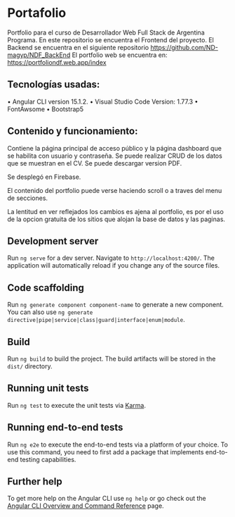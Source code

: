 # Portafolio

Portfolio para el curso de Desarrollador Web Full Stack de Argentina Programa. 
En este repositorio se encuentra el Frontend del proyecto. 
El Backend se encuentra en el siguiente repositorio https://github.com/ND-magyp/NDF_BackEnd 
El portfolio web se encuentra en: https://portfoliondf.web.app/index


## Tecnologías usadas:
•	Angular CLI version 15.1.2.
•	Visual Studio Code Version: 1.77.3 
•	FontAwsome
•	Bootstrap5


## Contenido y funcionamiento:

Contiene la página  principal de acceso público  y la página dashboard que se habilita con usuario y contraseña.
Se puede realizar CRUD de los datos que se muestran en el CV. Se puede descargar version PDF.

Se desplegó en Firebase.

El contenido del portfolio puede verse haciendo scroll o a traves del menu de secciones.

La lentitud en ver reflejados los cambios es ajena al portfolio, es por el uso de la opcion gratuita
de los sitios que alojan la base de datos y las paginas.



## Development server
Run `ng serve` for a dev server. Navigate to `http://localhost:4200/`. The application will automatically reload if you change any of the source files.

## Code scaffolding

Run `ng generate component component-name` to generate a new component. You can also use `ng generate directive|pipe|service|class|guard|interface|enum|module`.

## Build

Run `ng build` to build the project. The build artifacts will be stored in the `dist/` directory.

## Running unit tests

Run `ng test` to execute the unit tests via [Karma](https://karma-runner.github.io).

## Running end-to-end tests

Run `ng e2e` to execute the end-to-end tests via a platform of your choice. To use this command, you need to first add a package that implements end-to-end testing capabilities.

## Further help

To get more help on the Angular CLI use `ng help` or go check out the [Angular CLI Overview and Command Reference](https://angular.io/cli) page.
